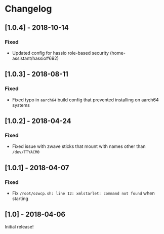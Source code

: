 # Changelog

## [1.0.4] - 2018-10-14
### Fixed
* Updated config for hassio role-based security	(home-assistant/hassio#692)

## [1.0.3] - 2018-08-11
### Fixed
* Fixed typo in `aarch64` build config that prevented installing on aarch64 systems

## [1.0.2] - 2018-04-24
### Fixed
* Fixed issue with zwave sticks that mount with names other than `/dev/TTYACM0`

## [1.0.1] - 2018-04-07
### Fixed
* Fix `/root/ozwcp.sh: line 12: xmlstarlet: command not found` when starting

## [1.0] - 2018-04-06
Initial release!
